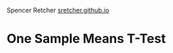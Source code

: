 Spencer Retcher
[sretcher.github.io](https://github.com/sretcher/sretcher.github.io)

# One Sample Means T-Test
